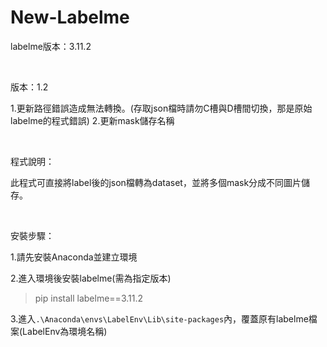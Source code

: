 ﻿New-Labelme
===


labelme版本：3.11.2

<br>

版本：1.2

1.更新路徑錯誤造成無法轉換。(存取json檔時請勿C槽與D槽間切換，那是原始labelme的程式錯誤)
2.更新mask儲存名稱

<br>

程式說明：

此程式可直接將label後的json檔轉為dataset，並將多個mask分成不同圖片儲存。

<br>

安裝步驟：

1.請先安裝Anaconda並建立環境

2.進入環境後安裝labelme(需為指定版本)
> pip install labelme==3.11.2

3.進入``.\Anaconda\envs\LabelEnv\Lib\site-packages``內，覆蓋原有labelme檔案(LabelEnv為環境名稱)